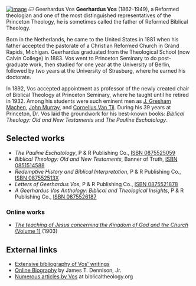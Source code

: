 [![image](images/d/de/Vos.jpg)](http://www.theopedia.com/File:Vos.jpg)
[![image](data:image/png;base64,iVBORw0KGgoAAAANSUhEUgAAAA8AAAALCAAAAACFLIiAAAAAAnRSTlMA/1uRIrUAAABPSURBVAjXY/j///+5vXDwjAHIr26ZAgXZe8H8a/+hoIcw/9nevdVL9+79DuPvzQYZFPUezu8BMZLXgkExnD8HAu6hqv//n+HZVjD4DuUDAKlChD3fj6aPAAAAAElFTkSuQmCC)](http://www.theopedia.com/File:Vos.jpg "Enlarge")
Geerhardus Vos
**Geerhardus Vos** (1862-1949), a Reformed theologian and one of
the most distinguished representatives of the Princeton Theology,
he is sometimes called the father of Reformed Biblical Theology.

Born in the Netherlands, he came to the United States in 1881 when
his father accepted the pastorate of a Christian Reformed Church in
Grand Rapids, Michigan. Geerhardus graduated from the Theological
School (now Calvin College) in 1883. Vos went to Princeton Seminary
to do post-graduate work, then studied for one year at the
University of Berlin, followed by two years at the University of
Strasburg, where he earned his doctorate.

In 1892, Vos accepted appointment as professor of the newly created
chair of Biblical Theology at Princeton Seminary, where he taught
until he retired in 1932. Among his students were such eminent men
as [J. Gresham Machen](J._Gresham_Machen "J. Gresham Machen"),
[John Murray](John_Murray "John Murray"), and
[Cornelius Van Til](Cornelius_Van_Til "Cornelius Van Til"). During
his 39 years at Princeton, Dr. Vos laid the groundwork for his
best-known books: *Biblical Theology: Old and New Testaments* and
*The Pauline Eschatology*.


## Selected works

-   *The Pauline Eschatology*, P & R Publishing Co.,
    [ISBN 0875525059](http://www.theopedia.com/Special:BookSources/0875525059)
-   *Biblical Theology: Old and New Testaments*, Banner of Truth,
    [ISBN 0851514588](http://www.theopedia.com/Special:BookSources/0851514588)
-   *Redemptive History and Biblical Interpretation*, P & R
    Publishing Co.,
    [ISBN 087552513X](http://www.theopedia.com/Special:BookSources/087552513X)
-   *Letters of Geerhardus Vos*, P & R Publishing Co.,
    [ISBN 0875521878](http://www.theopedia.com/Special:BookSources/0875521878)
-   *A Geerhardus Vos Anthology: Biblical and Theological Insights*,
    P & R Publishing Co.,
    [ISBN 0875526187](http://www.theopedia.com/Special:BookSources/0875526187)

### Online works

-   [*The teaching of Jesus concerning the Kingdom of God and the Church* (Volume 1)](http://www.archive.org/details/theteachingofjes00vosuoft)
    (1903)

## External links

-   [Extensive bibliography of Vos' writings](http://www.biblicaltheology.org/bibliography.html)
-   [Online Biography](http://www.kerux.com/documents/keruxv14n2a3.htm)
    by James T. Dennison, Jr.
-   [Numerous articles by Vos](http://www.biblicaltheology.org/articles.html)
    at biblicaltheology.org



